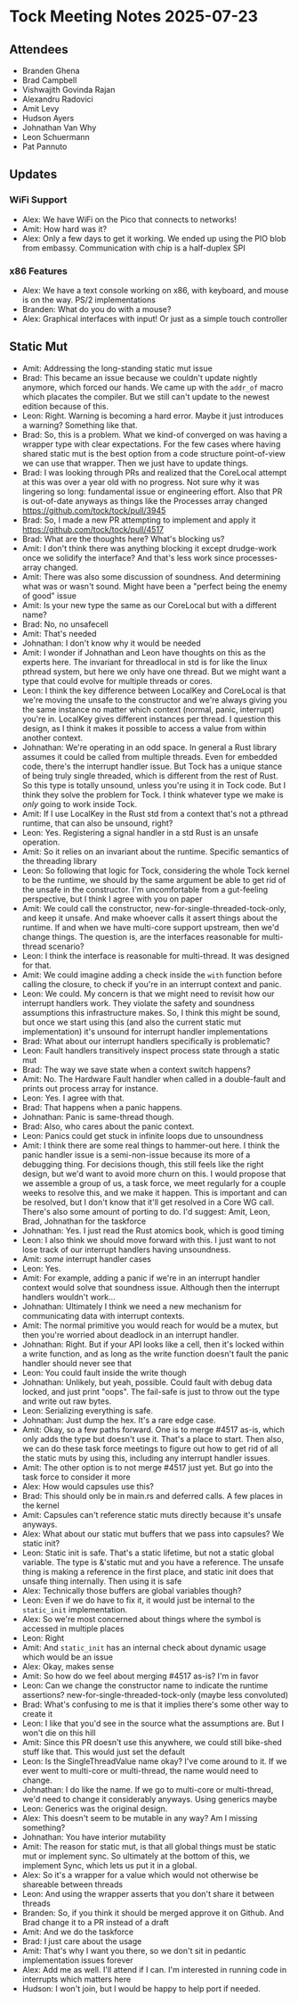 # Tock Meeting Notes 2025-07-23

## Attendees
 - Branden Ghena
 - Brad Campbell
 - Vishwajith Govinda Rajan
 - Alexandru Radovici
 - Amit Levy
 - Hudson Ayers
 - Johnathan Van Why
 - Leon Schuermann
 - Pat Pannuto


## Updates
### WiFi Support
 * Alex: We have WiFi on the Pico that connects to networks!
 * Amit: How hard was it?
 * Alex: Only a few days to get it working. We ended up using the PIO blob from embassy. Communication with chip is a half-duplex SPI
### x86 Features
 * Alex: We have a text console working on x86, with keyboard, and mouse is on the way. PS/2 implementations
 * Branden: What do you do with a mouse?
 * Alex: Graphical interfaces with input! Or just as a simple touch controller


## Static Mut
 * Amit: Addressing the long-standing static mut issue
 * Brad: This became an issue because we couldn't update nightly anymore, which forced our hands. We came up with the `addr_of` macro which placates the compiler. But we still can't update to the newest edition because of this.
 * Leon: Right. Warning is becoming a hard error. Maybe it just introduces a warning? Something like that.
 * Brad: So, this is a problem. What we kind-of converged on was having a wrapper type with clear expectations. For the few cases where having shared static mut is the best option from a code structure point-of-view we can use that wrapper. Then we just have to update things.
 * Brad: I was looking through PRs and realized that the CoreLocal attempt at this was over a year old with no progress. Not sure why it was lingering so long: fundamental issue or engineering effort. Also that PR is out-of-date anyways as things like the Processes array changed https://github.com/tock/tock/pull/3945
 * Brad: So, I made a new PR attempting to implement and apply it https://github.com/tock/tock/pull/4517
 * Brad: What are the thoughts here? What's blocking us?
 * Amit: I don't think there was anything blocking it except drudge-work once we solidify the interface? And that's less work since processes-array changed.
 * Amit: There was also some discussion of soundness. And determining what was or wasn't sound. Might have been a "perfect being the enemy of good" issue
 * Amit: Is your new type the same as our CoreLocal but with a different name?
 * Brad: No, no unsafecell
 * Amit: That's needed
 * Johnathan: I don't know why it would be needed
 * Amit: I wonder if Johnathan and Leon have thoughts on this as the experts here. The invariant for threadlocal in std is for like the linux pthread system, but here we only have one thread. But we might want a type that could evolve for multiple threads or cores.
 * Leon: I think the key difference between LocalKey and CoreLocal is that we're moving the unsafe to the constructor and we're always giving you the same instance no matter which context (normal, panic, interrupt) you're in. LocalKey gives different instances per thread. I question this design, as I think it makes it possible to access a value from within another context.
 * Johnathan: We're operating in an odd space. In general a Rust library assumes it could be called from multiple threads. Even for embedded code, there's the interrupt handler issue. But Tock has a unique stance of being truly single threaded, which is different from the rest of Rust. So this type is totally unsound, unless you're using it in Tock code. But I think they solve the problem for Tock. I think whatever type we make is _only_ going to work inside Tock.
 * Amit: If I use LocalKey in the Rust std from a context that's not a pthread runtime, that can also be unsound, right?
 * Leon: Yes. Registering a signal handler in a std Rust is an unsafe operation.
 * Amit: So it relies on an invariant about the runtime. Specific semantics of the threading library
 * Leon: So following that logic for Tock, considering the whole Tock kernel to be the runtime, we should by the same argument be able to get rid of the unsafe in the constructor. I'm uncomfortable from a gut-feeling perspective, but I think I agree with you on paper
 * Amit: We could call the constructor, new-for-single-threaded-tock-only, and keep it unsafe. And make whoever calls it assert things about the runtime. If and when we have multi-core support upstream, then we'd change things. The question is, are the interfaces reasonable for multi-thread scenario?
 * Leon: I think the interface is reasonable for multi-thread. It was designed for that.
 * Amit: We could imagine adding a check inside the `with` function before calling the closure, to check if you're in an interrupt context and panic.
 * Leon: We could. My concern is that we might need to revisit how our interrupt handlers work. They violate the safety and soundness assumptions this infrastructure makes. So, I think this might be sound, but once we start using this (and also the current static mut implementation) it's unsound for interrupt handler implementations
 * Brad: What about our interrupt handlers specifically is problematic?
 * Leon: Fault handlers transitively inspect process state through a static mut
 * Brad: The way we save state when a context switch happens?
 * Amit: No. The Hardware Fault handler when called in a double-fault and prints out process array for instance.
 * Leon: Yes. I agree with that.
 * Brad: That happens when a panic happens.
 * Johnathan: Panic is same-thread though.
 * Brad: Also, who cares about the panic context.
 * Leon: Panics could get stuck in infinite loops due to unsoundness
 * Amit: I think there are some real things to hammer-out here. I think the panic handler issue is a semi-non-issue because its more of a debugging thing. For decisions though, this still feels like the right design, but we'd want to avoid more churn on this. I would propose that we assemble a group of us, a task force, we meet regularly for a couple weeks to resolve this, and we make it happen. This is important and can be resolved, but I don't know that it'll get resolved in a Core WG call. There's also some amount of porting to do. I'd suggest: Amit, Leon, Brad, Johnathan for the taskforce
 * Johnathan: Yes. I just read the Rust atomics book, which is good timing
 * Leon: I also think we should move forward with this. I just want to not lose track of our interrupt handlers having unsoundness.
 * Amit: _some_ interrupt handler cases
 * Leon: Yes.
 * Amit: For example, adding a panic if we're in an interrupt handler context would solve that soundness issue. Although then the interrupt handlers wouldn't work...
 * Johnathan: Ultimately I think we need a new mechanism for communicating data with interrupt contexts.
 * Amit: The normal primitive you would reach for would be a mutex, but then you're worried about deadlock in an interrupt handler.
 * Johnathan: Right. But if your API looks like a cell, then it's locked within a write function, and as long as the write function doesn't fault the panic handler should never see that
 * Leon: You could fault inside the write though
 * Johnathan: Unlikely, but yeah, possible. Could fault with debug data locked, and just print "oops". The fail-safe is just to throw out the type and write out raw bytes.
 * Leon: Serializing everything is safe.
 * Johnathan: Just dump the hex. It's a rare edge case.
 * Amit: Okay, so a few paths forward. One is to merge #4517 as-is, which only adds the type but doesn't use it. That's a place to start. Then also, we can do these task force meetings to figure out how to get rid of all the static muts by using this, including any interrupt handler issues.
 * Amit: The other option is to not merge #4517 just yet. But go into the task force to consider it more
 * Alex: How would capsules use this?
 * Brad: This should only be in main.rs and deferred calls. A few places in the kernel
 * Amit: Capsules can't reference static muts directly because it's unsafe anyways.
 * Alex: What about our static mut buffers that we pass into capsules? We static init?
 * Leon: Static init is safe. That's a static lifetime, but not a static global variable. The type is &'static mut and you have a reference. The unsafe thing is making a reference in the first place, and static init does that unsafe thing internally. Then using it is safe
 * Alex: Technically those buffers are global variables though?
 * Leon: Even if we do have to fix it, it would just be internal to the `static_init` implementation.
 * Alex: So we're most concerned about things where the symbol is accessed in multiple places
 * Leon: Right
 * Amit: And `static_init` has an internal check about dynamic usage which would be an issue
 * Alex: Okay, makes sense
 * Amit: So how do we feel about merging #4517 as-is? I'm in favor
 * Leon: Can we change the constructor name to indicate the runtime assertions? new-for-single-threaded-tock-only (maybe less convoluted)
 * Brad: What's confusing to me is that it implies there's some other way to create it
 * Leon: I like that you'd see in the source what the assumptions are. But I won't die on this hill
 * Amit: Since this PR doesn't use this anywhere, we could still bike-shed stuff like that. This would just set the default
 * Leon: Is the SingleThreadValue name okay? I've come around to it. If we ever went to multi-core or multi-thread, the name would need to change.
 * Johnathan: I do like the name. If we go to multi-core or multi-thread, we'd need to change it considerably anyways. Using generics maybe
 * Leon: Generics was the original design.
 * Alex: This doesn't seem to be mutable in any way? Am I missing something?
 * Johnathan: You have interior mutability
 * Amit: The reason for static mut, is that all global things must be static mut or implement sync. So ultimately at the bottom of this, we implement Sync, which lets us put it in a global.
 * Alex: So it's a wrapper for a value which would not otherwise be shareable between threads
 * Leon: And using the wrapper asserts that you don't share it between threads
 * Branden: So, if you think it should be merged approve it on Github. And Brad change it to a PR instead of a draft
 * Amit: And we do the taskforce
 * Brad: I just care about the usage
 * Amit: That's why I want you there, so we don't sit in pedantic implementation issues forever
 * Alex: Add me as well. I'll attend if I can. I'm interested in running code in interrupts which matters here
 * Hudson: I won't join, but I would be happy to help port if needed.

